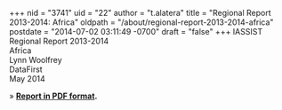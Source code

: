 +++
nid = "3741"
uid = "22"
author = "t.alatera"
title = "Regional Report 2013-2014: Africa"
oldpath = "/about/regional-report-2013-2014-africa"
postdate = "2014-07-02 03:11:49 -0700"
draft = "false"
+++
IASSIST Regional Report 2013-2014\
Africa\
Lynn Woolfrey\
DataFirst\
May 2014

» **[Report in PDF
format](/file/about/africa_regional_report_2013-2014.pdf).**
